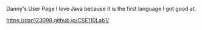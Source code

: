 Danny's User Page
I love Java because it is the first language I got good at.

https://dan123098.github.io/CSE110Lab1/
